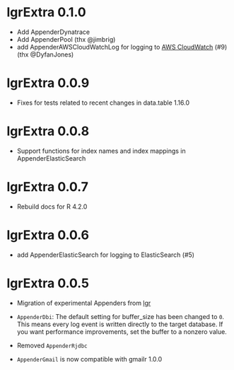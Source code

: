 # lgrExtra 0.1.0

* Add AppenderDynatrace
* Add AppenderPool (thx @jimbrig)
* add AppenderAWSCloudWatchLog for logging to [AWS CloudWatch](https://docs.aws.amazon.com/AmazonCloudWatch/latest/logs/WhatIsCloudWatchLogs.html) (#9) (thx @DyfanJones)


# lgrExtra 0.0.9

* Fixes for tests related to recent changes in data.table 1.16.0


# lgrExtra 0.0.8

* Support functions for index names and index mappings in AppenderElasticSearch


# lgrExtra 0.0.7

* Rebuild docs for R 4.2.0


# lgrExtra 0.0.6

* add AppenderElasticSearch for logging to ElasticSearch (#5)


# lgrExtra 0.0.5

* Migration of experimental Appenders from [lgr](https://s-fleck.github.io/lgr/)

* `AppenderDbi`: The default setting for buffer_size has been changed to `0`. 
  This means every log event is written directly to the target database. If you
  want performance improvements, set the buffer to a nonzero value. 

* Removed `AppenderRjdbc`

* `AppenderGmail` is now compatible with gmailr 1.0.0
